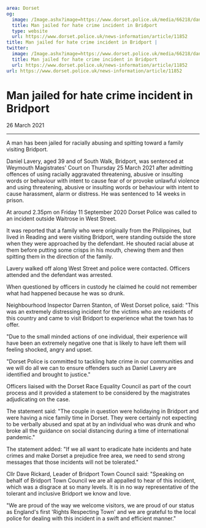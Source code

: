 ```yaml
area: Dorset
og:
  image: /Image.ashx?image=https://www.dorset.police.uk/media/66218/daniel-lavery-19-february-2021.jpg&amp;amp;width=150
  title: Man jailed for hate crime incident in Bridport
  type: website
  url: https://www.dorset.police.uk/news-information/article/11852
title: Man jailed for hate crime incident in Bridport |
twitter:
  image: /Image.ashx?image=https://www.dorset.police.uk/media/66218/daniel-lavery-19-february-2021.jpg&amp;amp;width=150
  title: Man jailed for hate crime incident in Bridport
  url: https://www.dorset.police.uk/news-information/article/11852
url: https://www.dorset.police.uk/news-information/article/11852
```

# Man jailed for hate crime incident in Bridport

26 March 2021

* * *

A man has been jailed for racially abusing and spitting toward a family visiting Bridport.

Daniel Lavery, aged 39 and of South Walk, Bridport, was sentenced at Weymouth Magistrates' Court on Thursday 25 March 2021 after admitting offences of using racially aggravated threatening, abusive or insulting words or behaviour with intent to cause fear of or provoke unlawful violence and using threatening, abusive or insulting words or behaviour with intent to cause harassment, alarm or distress. He was sentenced to 14 weeks in prison.

At around 2.35pm on Friday 11 September 2020 Dorset Police was called to an incident outside Waitrose in West Street.

It was reported that a family who were originally from the Philippines, but lived in Reading and were visiting Bridport, were standing outside the store when they were approached by the defendant. He shouted racial abuse at them before putting some crisps in his mouth, chewing them and then spitting them in the direction of the family.

Lavery walked off along West Street and police were contacted. Officers attended and the defendant was arrested.

When questioned by officers in custody he claimed he could not remember what had happened because he was so drunk.

Neighbourhood Inspector Darren Stanton, of West Dorset police, said: "This was an extremely distressing incident for the victims who are residents of this country and came to visit Bridport to experience what the town has to offer.

"Due to the small minded actions of one individual, their experience will have been an extremely negative one that is likely to have left them will feeling shocked, angry and upset.

"Dorset Police is committed to tackling hate crime in our communities and we will do all we can to ensure offenders such as Daniel Lavery are identified and brought to justice."

Officers liaised with the Dorset Race Equality Council as part of the court process and it provided a statement to be considered by the magistrates adjudicating on the case.

The statement said: "The couple in question were holidaying in Bridport and were having a nice family time in Dorset. They were certainly not expecting to be verbally abused and spat at by an individual who was drunk and who broke all the guidance on social distancing during a time of international pandemic."

The statement added: "If we all want to eradicate hate incidents and hate crimes and make Dorset a prejudice free area, we need to send strong messages that those incidents will not be tolerated."

Cllr Dave Rickard, Leader of Bridport Town Council said: "Speaking on behalf of Bridport Town Council we are all appalled to hear of this incident, which was a disgrace at so many levels. It is in no way representative of the tolerant and inclusive Bridport we know and love.

"We are proud of the way we welcome visitors, we are proud of our status as England's first 'Rights Respecting Town' and we are grateful to the local police for dealing with this incident in a swift and efficient manner."

